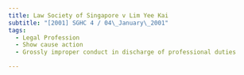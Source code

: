 ```yaml
---
title: Law Society of Singapore v Lim Yee Kai
subtitle: "[2001] SGHC 4 / 04\_January\_2001"
tags:
  - Legal Profession
  - Show cause action
  - Grossly improper conduct in discharge of professional duties

---
```


